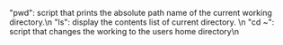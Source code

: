 "pwd": script that prints the absolute path name of the current working directory.\n
"ls": display the contents list of current directory. \n
"cd ~": script that changes the working to the users home directory\n
